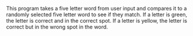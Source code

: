 This program takes a five letter word from user input and compares it to a randomly selected five letter word to see if they match. If a letter is green, the letter is correct and in the correct spot. If a letter is yellow, the letter is correct but in the wrong spot in the word.
